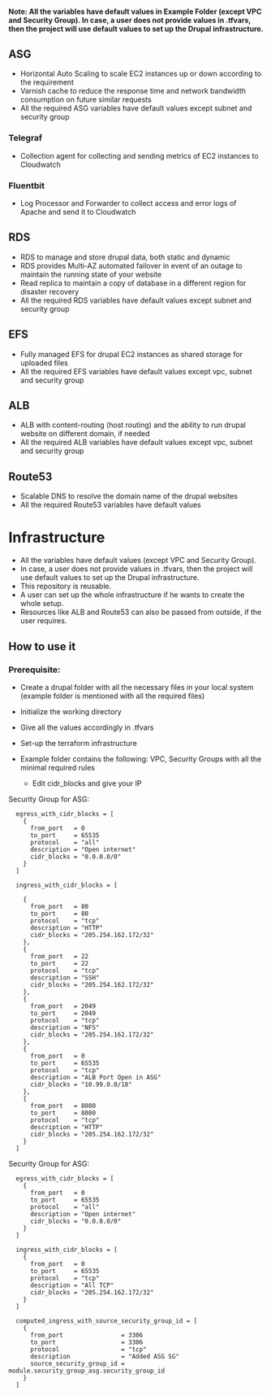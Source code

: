#### Note: All the variables have default values in Example Folder (except VPC and Security Group). In case, a user does not provide values in .tfvars, then the project will use default values to set up the Drupal infrastructure.

## ASG
- Horizontal Auto Scaling to scale EC2 instances up or down according to the requirement
- Varnish cache to reduce the response time and network bandwidth consumption on future similar requests
- All the required ASG variables have default values except subnet and security group 

### Telegraf
- Collection agent for collecting and sending metrics of EC2 instances to Cloudwatch 

### Fluentbit
- Log Processor and Forwarder to collect access and error logs of Apache and send it to Cloudwatch

## RDS
- RDS to manage and store drupal data, both static and dynamic
- RDS provides Multi-AZ automated failover in event of an outage to maintain the running state of your website 
- Read replica to maintain a copy of database in a different region for disaster recovery 
- All the required RDS variables have default values except subnet and security group

## EFS
- Fully managed EFS for drupal EC2 instances as shared storage for uploaded files
- All the required EFS variables have default values except vpc, subnet and security group

## ALB
- ALB with content-routing (host routing) and the ability to run drupal website on different domain, if needed
- All the required ALB variables have default values except vpc, subnet and security group

## Route53 
- Scalable DNS to resolve the domain name of the drupal websites 
- All the required Route53 variables have default values 

# Infrastructure

- All the variables have default values (except VPC and Security Group). 
- In case, a user does not provide values in .tfvars, then the project will use default values to set up the Drupal infrastructure.
- This repository is reusable. 
- A user can set up the whole infrastructure if he wants to create the whole setup. 
- Resources like ALB and Route53 can also be passed from outside, if the user requires.

## How to use it

### Prerequisite:
- Create a drupal folder with all the necessary files in your local system (example folder is mentioned with all the required files)
- Initialize the working directory 
- Give all the values accordingly in .tfvars 
- Set-up the terraform infrastructure

- Example folder contains the following: VPC, Security Groups with all the minimal required rules
  - Edit cidr_blocks and give your IP

Security Group for ASG:

```
  egress_with_cidr_blocks = [
    {
      from_port   = 0
      to_port     = 65535
      protocol    = "all"
      description = "Open internet"
      cidr_blocks = "0.0.0.0/0"
    }
  ]

  ingress_with_cidr_blocks = [

    {
      from_port   = 80
      to_port     = 80
      protocol    = "tcp"
      description = "HTTP"
      cidr_blocks = "205.254.162.172/32"
    },
    {
      from_port   = 22
      to_port     = 22
      protocol    = "tcp"
      description = "SSH"
      cidr_blocks = "205.254.162.172/32"
    },
    {
      from_port   = 2049
      to_port     = 2049
      protocol    = "tcp"
      description = "NFS"
      cidr_blocks = "205.254.162.172/32"
    },
    {
      from_port   = 0
      to_port     = 65535
      protocol    = "tcp"
      description = "ALB Port Open in ASG"
      cidr_blocks = "10.99.0.0/18"
    },
    {
      from_port   = 8080
      to_port     = 8080
      protocol    = "tcp"
      description = "HTTP"
      cidr_blocks = "205.254.162.172/32"
    }
  ]
```
Security Group for ASG:

```
  egress_with_cidr_blocks = [
    {
      from_port   = 0
      to_port     = 65535
      protocol    = "all"
      description = "Open internet"
      cidr_blocks = "0.0.0.0/0"
    }
  ]

  ingress_with_cidr_blocks = [
    {
      from_port   = 0
      to_port     = 65535
      protocol    = "tcp"
      description = "All TCP"
      cidr_blocks = "205.254.162.172/32"
    }
  ]

  computed_ingress_with_source_security_group_id = [
    {
      from_port                = 3306
      to_port                  = 3306
      protocol                 = "tcp"
      description              = "Added ASG SG"
      source_security_group_id = module.security_group_asg.security_group_id
    }
  ]
```
